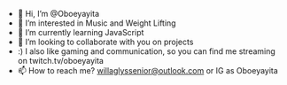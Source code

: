- 👋 Hi, I’m @Oboeyayita
- 👀 I’m interested in Music and Weight Lifting
- 🌱 I’m currently learning JavaScript
- 💞️ I’m looking to collaborate with you on projects 
-  :) I also like gaming and communication, so you can find me streaming on twitch.tv/oboeyayita
- 📫 How to reach me? willaglyssenior@outlook.com or IG as Oboeyayita 

<!---
Oboeyayita/Oboeyayita is a ✨ special ✨ repository because its `README.md` (this file) appears on your GitHub profile.
You can click the Preview link to take a look at your changes.
--->
